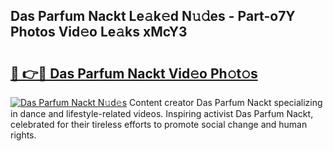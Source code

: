 ## Das Parfum Nackt Le𝚊k𝚎d N𝚞𝚍es - Part-o7Y Photos Vid𝚎o Le𝚊ks xMcY3

# <h2><a href="http://fb9k104.evod.top/?m=Das+Parfum+Nackt">🔗 👉🔴 Das Parfum Nackt Vid𝚎o Ph𝚘t𝚘s</a></h2>

[![Das Parfum Nackt N𝚞d𝚎s](https://i.imgur.com/8V9OHl7.gif)](http://fb9k104.evod.top/?m=Das+Parfum+Nackt)
Content creator Das Parfum Nackt specializing in dance and lifestyle-related videos. Inspiring activist Das Parfum Nackt, celebrated for their tireless efforts to promote social change and human rights. 
